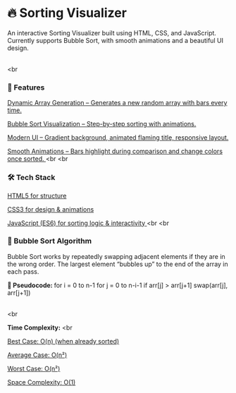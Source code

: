 <h1>🔥 Sorting Visualizer</h1>

<p>An interactive Sorting Visualizer built using HTML, CSS, and JavaScript.
Currently supports Bubble Sort, with smooth animations and a beautiful UI design.</p>
<br
    
<br


<h3>🎯 Features</h3>
<u>
Dynamic Array Generation – Generates a new random array with bars every time.

Bubble Sort Visualization – Step-by-step sorting with animations.

Modern UI – Gradient background, animated flaming title, responsive layout.

Smooth Animations – Bars highlight during comparison and change colors once sorted.
</u>
<br
<br

<h3>🛠️ Tech Stack</h3>
<u>
HTML5 for structure

CSS3 for design & animations

JavaScript (ES6) for sorting logic & interactivity
</u>
<br
<br

<h3>🧮 Bubble Sort Algorithm</h3>
<p>
Bubble Sort works by repeatedly swapping adjacent elements if they are in the wrong order.
The largest element “bubbles up” to the end of the array in each pass.

<b>🔑 Pseudocode: </b>
for i = 0 to n-1
    for j = 0 to n-i-1
        if arr[j] > arr[j+1]
            swap(arr[j], arr[j+1])

</p> 
<br
    
<br
    
<b>Time Complexity:</b>
<br
    
<u>
Best Case: O(n) (when already sorted)

Average Case: O(n²)

Worst Case: O(n²)

Space Complexity: O(1)
</u>    
      
   
 



    
